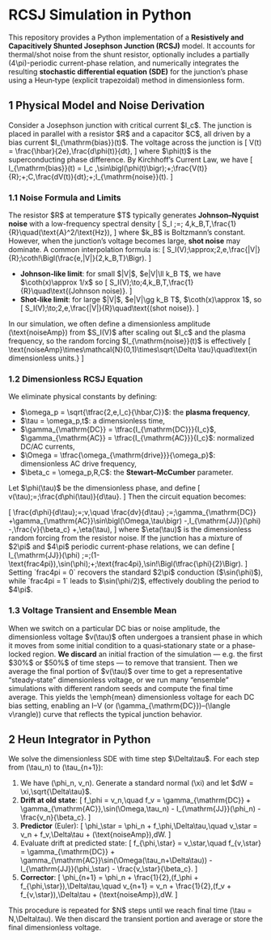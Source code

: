 # RCSJ Simulation in Python

This repository provides a Python implementation of a **Resistively and Capacitively Shunted Josephson Junction (RCSJ)** model. It accounts for thermal/shot noise from the shunt resistor, optionally includes a partially \(4\pi\)-periodic current-phase relation, and numerically integrates the resulting **stochastic differential equation (SDE)** for the junction’s phase using a Heun‐type (explicit trapezoidal) method in dimensionless form.

## 1  Physical Model and Noise Derivation

Consider a Josephson junction with critical current \$I_c\$. The junction is placed in parallel with a resistor \$R\$ and a capacitor \$C\$, all driven by a bias current \$I_{\mathrm{bias}}(t)\$. The voltage across the junction is 
\[
V(t) = \frac{\hbar}{2e}\,\frac{d\phi(t)}{dt},
\]
where \$\phi(t)\$ is the superconducting phase difference. By Kirchhoff’s Current Law, we have
\[
I_{\mathrm{bias}}(t)
= I_c \,\sin\bigl(\phi(t)\bigr)\;+\;\frac{V(t)}{R}\;+\;C\,\frac{dV(t)}{dt}\;+\;I_{\mathrm{noise}}(t).
\]

### 1.1  Noise Formula and Limits

The resistor \$R\$ at temperature \$T\$ typically generates **Johnson–Nyquist noise** with a low-frequency spectral density 
\[
S_I \;=\; 4\,k_B\,T\,\frac{1}{R}\quad(\text{A}^2/\text{Hz}),
\]
where \$k_B\$ is Boltzmann’s constant. However, when the junction’s voltage becomes large, **shot noise** may dominate. A common interpolation formula is:
\[
S_I(V)\;\approx\;2\,e\,\frac{|V|}{R}\;\coth\!\Bigl(\frac{e\,|V|}{2\,k_B\,T}\Bigr).
\]
- **Johnson‐like limit**: for small \$|V|\$, \$e|V|\ll k_B T\$, we have \$\coth(x)\approx 1/x\$ so
\[
S_I(V)\;\to\;4\,k_B\,T\,\frac{1}{R}\quad\text{(Johnson noise)}.
\]
- **Shot‐like limit**: for large \$|V|\$, \$e|V|\gg k_B T\$, \$\coth(x)\approx 1\$, so
\[
S_I(V)\;\to\;2\,e\,\frac{|V|}{R}\quad\text{(shot noise)}.
\]

In our simulation, we often define a dimensionless amplitude \(\text{noiseAmp}\) from \$S_I(V)\$ after scaling out \$I_c\$ and the plasma frequency, so the random forcing \$I_{\mathrm{noise}}(t)\$ is effectively 
\[
\text{noiseAmp}\times\mathcal{N}(0,1)\times\sqrt{\Delta \tau}\quad\text{in dimensionless units.}
\]

### 1.2  Dimensionless RCSJ Equation

We eliminate physical constants by defining:
- \$\omega_p = \sqrt{\tfrac{2\,e\,I_c}{\hbar\,C}}\$: the **plasma frequency**,
- \$\tau = \omega_p\,t\$: a dimensionless time,
- \$\gamma_{\mathrm{DC}} = \tfrac{I_{\mathrm{DC}}}{I_c}\$, \$\gamma_{\mathrm{AC}} = \tfrac{I_{\mathrm{AC}}}{I_c}\$: normalized DC/AC currents,
- \$\Omega = \tfrac{\omega_{\mathrm{drive}}}{\omega_p}\$: dimensionless AC drive frequency,
- \$\beta_c = \omega_p\,R\,C\$: the **Stewart–McCumber** parameter.

Let \$\phi(\tau)\$ be the dimensionless phase, and define
\[
v(\tau)\;=\;\frac{d\phi(\tau)}{d\tau}.
\]
Then the circuit equation becomes:

\[
\frac{d\phi}{d\tau}\;=\;v,\quad
\frac{dv}{d\tau}
\;=\;\gamma_{\mathrm{DC}}
+\gamma_{\mathrm{AC}}\sin\bigl(\Omega\,\tau\bigr)
-\,I_{\mathrm{JJ}}(\phi)
-\,\frac{v}{\beta_c}
+\,\eta(\tau),
\]
where \$\eta(\tau)\$ is the dimensionless random forcing from the resistor noise. If the junction has a mixture of \$2\pi\$ and \$4\pi\$ periodic current-phase relations, we can define
\[
I_{\mathrm{JJ}}(\phi)
\;=\;(1-\text{frac4pi})\,\sin(\phi)\;+\;\text{frac4pi}\,\sin\!\Bigl(\tfrac{\phi}{2}\Bigr).
\]
Setting \`frac4pi = 0\` recovers the standard \$2\pi\$ conduction (\$\sin(\phi)\$), while \`frac4pi = 1\` leads to \$\sin(\phi/2)\$, effectively doubling the period to \$4\pi\$.

### 1.3  Voltage Transient and Ensemble Mean

When we switch on a particular DC bias or noise amplitude, the dimensionless voltage \$v(\tau)\$ often undergoes a transient phase in which it moves from some initial condition to a quasi‐stationary state or a phase‐locked region. **We discard** an initial fraction of the simulation — e.g. the first \$30\%\$ or \$50\%\$ of time steps — to remove that transient. Then we average the final portion of \$v(\tau)\$ over time to get a representative “steady‐state” dimensionless voltage, or we run many “ensemble” simulations with different random seeds and compute the final time average. This yields the \emph{mean} dimensionless voltage for each DC bias setting, enabling an I–V (or \(\gamma_{\mathrm{DC}}\)–\(\langle v\rangle\)) curve that reflects the typical junction behavior.

## 2  Heun Integrator in Python

We solve the dimensionless SDE with time step \$\Delta\tau\$. For each step from \(\tau_n\) to \(\tau_{n+1}\):

1. We have \(\phi_n, v_n\). Generate a standard normal \(\xi\) and let \$dW = \xi\,\sqrt{\Delta\tau}\$.
2. **Drift at old state**:
   \[
   f_\phi = v_n,\quad
   f_v = \gamma_{\mathrm{DC}} + \gamma_{\mathrm{AC}}\,\sin(\Omega\,\tau_n)
          - I_{\mathrm{JJ}}(\phi_n)
          - \frac{v_n}{\beta_c}.
   \]
3. **Predictor** (Euler):
   \[
   \phi_\star = \phi_n + f_\phi\,\Delta\tau,\quad
   v_\star   = v_n + f_v\,\Delta\tau + (\text{noiseAmp})\,dW.
   \]
4. Evaluate drift at predicted state:
   \[
   f_{\phi,\star} = v_\star,\quad
   f_{v,\star} = \gamma_{\mathrm{DC}} + \gamma_{\mathrm{AC}}\sin(\Omega(\tau_n+\Delta\tau))
                 - I_{\mathrm{JJ}}(\phi_\star)
                 - \frac{v_\star}{\beta_c}.
   \]
5. **Corrector**:
   \[
   \phi_{n+1} = \phi_n + \frac{1}{2}\,(f_\phi + f_{\phi,\star})\,\Delta\tau,\quad
   v_{n+1}    = v_n + \frac{1}{2}\,(f_v + f_{v,\star})\,\Delta\tau + (\text{noiseAmp})\,dW.
   \]

This procedure is repeated for \$N\$ steps until we reach final time \(\tau = N\,\Delta\tau\). We then discard the transient portion and average or store the final dimensionless voltage.
